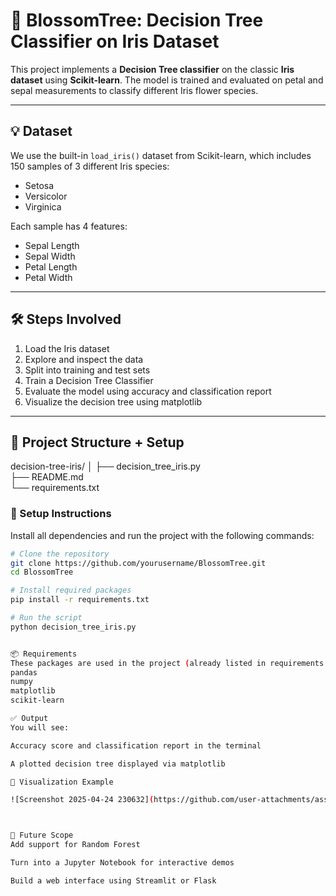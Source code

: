 # 🌸 BlossomTree: Decision Tree Classifier on Iris Dataset

This project implements a **Decision Tree classifier** on the classic **Iris dataset** using **Scikit-learn**. The model is trained and evaluated on petal and sepal measurements to classify different Iris flower species.

---

## 💡 Dataset

We use the built-in `load_iris()` dataset from Scikit-learn, which includes 150 samples of 3 different Iris species:
- Setosa
- Versicolor
- Virginica

Each sample has 4 features:
- Sepal Length
- Sepal Width
- Petal Length
- Petal Width

---

## 🛠️ Steps Involved

1. Load the Iris dataset
2. Explore and inspect the data
3. Split into training and test sets
4. Train a Decision Tree Classifier
5. Evaluate the model using accuracy and classification report
6. Visualize the decision tree using matplotlib

---

## 📁 Project Structure + Setup

decision-tree-iris/
│
├── decision_tree_iris.py       
├── README.md                     
└── requirements.txt    


### 🔧 Setup Instructions

Install all dependencies and run the project with the following commands:

```bash
# Clone the repository
git clone https://github.com/yourusername/BlossomTree.git
cd BlossomTree

# Install required packages
pip install -r requirements.txt

# Run the script
python decision_tree_iris.py


📦 Requirements
These packages are used in the project (already listed in requirements.txt):
pandas
numpy
matplotlib
scikit-learn

✅ Output
You will see:

Accuracy score and classification report in the terminal

A plotted decision tree displayed via matplotlib

🌳 Visualization Example

![Screenshot 2025-04-24 230632](https://github.com/user-attachments/assets/9239f1ff-2f74-4106-8f48-075203fb3c7b)



🚀 Future Scope
Add support for Random Forest

Turn into a Jupyter Notebook for interactive demos

Build a web interface using Streamlit or Flask


